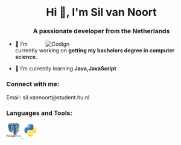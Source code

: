 <h1 align="center">Hi 👋, I'm Sil van Noort</h1>
<h3 align="center">A passionate developer from the Netherlands</h3>
<img align="right" alt="Codign" width="400" src="https://media.tenor.com/YN-2srKJAkUAAAAC/yagami-raito-yagami.gif">


- 🔭 I’m currently working on **getting my bachelors degree in computer science.**

- 🌱 I’m currently learning **Java,JavaScript**

<h3 align="left">Connect with me:</h3>
Email: sil.vannoort@student.hu.nl
<p align="left">
</p>

<h3 align="left">Languages and Tools:</h3>
<p align="left"> <a href="https://www.postgresql.org" target="_blank" rel="noreferrer"> <img src="https://raw.githubusercontent.com/devicons/devicon/master/icons/postgresql/postgresql-original-wordmark.svg" alt="postgresql" width="40" height="40"/> </a> <a href="https://www.python.org" target="_blank" rel="noreferrer"> <img src="https://raw.githubusercontent.com/devicons/devicon/master/icons/python/python-original.svg" alt="python" width="40" height="40"/> </a> </p>


